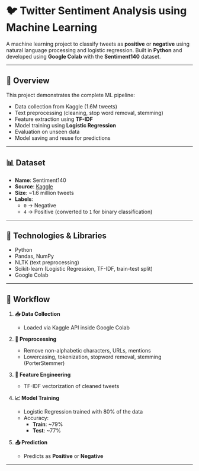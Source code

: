 # 🐦 Twitter Sentiment Analysis using Machine Learning

A machine learning project to classify tweets as **positive** or **negative** using natural language processing and logistic regression. Built in **Python** and developed using **Google Colab** with the **Sentiment140** dataset.

---

## 📌 Overview

This project demonstrates the complete ML pipeline:

- Data collection from Kaggle (1.6M tweets)
- Text preprocessing (cleaning, stop word removal, stemming)
- Feature extraction using **TF-IDF**
- Model training using **Logistic Regression**
- Evaluation on unseen data
- Model saving and reuse for predictions

---

## 📊 Dataset

- **Name**: Sentiment140  
- **Source**: [Kaggle](https://www.kaggle.com/datasets/kazanova/sentiment140)  
- **Size**: ~1.6 million tweets  
- **Labels**:
  - `0` → Negative
  - `4` → Positive (converted to `1` for binary classification)

---

## 🔧 Technologies & Libraries

- Python
- Pandas, NumPy
- NLTK (text preprocessing)
- Scikit-learn (Logistic Regression, TF-IDF, train-test split)
- Google Colab

---

## 🔁 Workflow

1. **📥 Data Collection**
   - Loaded via Kaggle API inside Google Colab

2. **🧼 Preprocessing**
   - Remove non-alphabetic characters, URLs, mentions
   - Lowercasing, tokenization, stopword removal, stemming (PorterStemmer)

3. **🧠 Feature Engineering**
   - TF-IDF vectorization of cleaned tweets

4. **📈 Model Training**
   - Logistic Regression trained with 80% of the data
   - Accuracy:
     - **Train**: ~79%
     - **Test**: ~77%

6. **📤 Prediction**
   - Predicts as **Positive** or **Negative**

---
